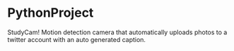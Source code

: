 # PythonProject
StudyCam! Motion detection camera that automatically uploads photos to a twitter account with an auto generated caption. 
